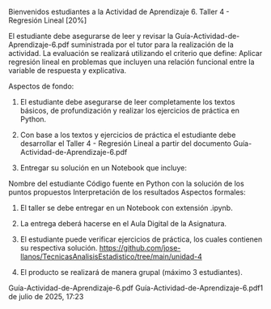 Bienvenidos estudiantes a la Actividad de Aprendizaje 6. Taller 4 - Regresión Lineal [20%]

El estudiante debe asegurarse de leer y revisar la Guía-Actividad-de-Aprendizaje-6.pdf suministrada por el tutor para la realización de la actividad.  La evaluación se realizará utilizando el criterio que define: Aplicar regresión lineal en problemas que incluyen una relación funcional entre la variable de respuesta y explicativa.

Aspectos de fondo:

1. El estudiante debe asegurarse de leer completamente los textos básicos, de profundización y realizar los ejercicios de práctica en Python.

2. Con base a los textos y ejercicios de práctica el estudiante debe desarrollar el Taller 4 - Regresión Lineal a partir del documento Guía-Actividad-de-Aprendizaje-6.pdf

3. Entregar su solución en un Notebook que incluye:

Nombre del estudiante
Código fuente en Python con la solución de los puntos propuestos
Interpretación de los resultados
Aspectos formales:

1. El taller se debe entregar en un Notebook con extensión .ipynb.

2. La entrega deberá hacerse en el Aula Digital de la Asignatura.

3. El estudiante puede verificar ejercicios de práctica, los cuales contienen su respectiva solución. https://github.com/jose-llanos/TecnicasAnalisisEstadistico/tree/main/unidad-4

4. El producto se realizará de manera grupal (máximo 3 estudiantes).

Guía-Actividad-de-Aprendizaje-6.pdf Guía-Actividad-de-Aprendizaje-6.pdf1 de julio de 2025, 17:23
